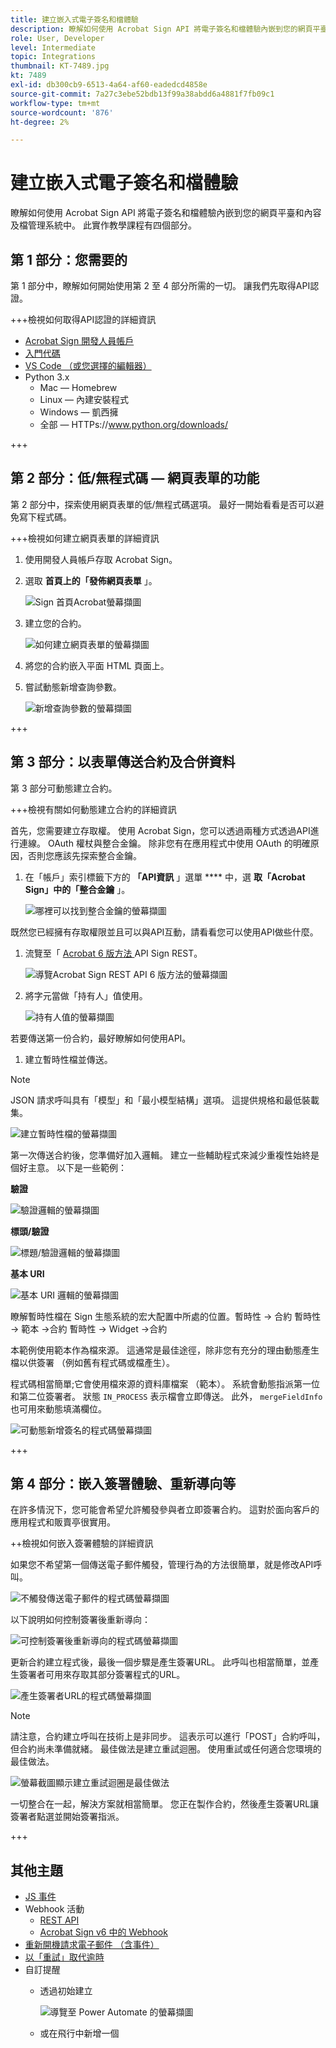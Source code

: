 ```yaml
---
title: 建立嵌入式電子簽名和檔體驗
description: 瞭解如何使用 Acrobat Sign API 將電子簽名和檔體驗內嵌到您的網頁平臺和內容及檔管理系統
role: User, Developer
level: Intermediate
topic: Integrations
thumbnail: KT-7489.jpg
kt: 7489
exl-id: db300cb9-6513-4a64-af60-eadedcd4858e
source-git-commit: 7a27c3ebe52bdb13f99a38abdd6a4881f7fb09c1
workflow-type: tm+mt
source-wordcount: '876'
ht-degree: 2%

---
```


# 建立嵌入式電子簽名和檔體驗

瞭解如何使用 Acrobat Sign API 將電子簽名和檔體驗內嵌到您的網頁平臺和內容及檔管理系統中。 此實作教學課程有四個部分。

## 第 1 部分：您需要的

第 1 部分中，瞭解如何開始使用第 2 至 4 部分所需的一切。 讓我們先取得API認證。

+++檢視如何取得API認證的詳細資訊

* [Acrobat Sign 開發人員帳戶](https://acrobat.adobe.com/tw/zh-Hant/acrobat/contact.html)
* [入門代碼](https://github.com/benvanderberg/adobe-sign-api-tutorial)
* [VS Code （或您選擇的編輯器）](https://code.visualstudio.com)
* Python 3.x
   * Mac — Homebrew
   * Linux — 內建安裝程式
   * Windows — 凱西擁
   * 全部 — HTTPs://www.python.org/downloads/

+++

## 第 2 部分：低/無程式碼 — 網頁表單的功能

第 2 部分中，探索使用網頁表單的低/無程式碼選項。 最好一開始看看是否可以避免寫下程式碼。

+++檢視如何建立網頁表單的詳細資訊

1. 使用開發人員帳戶存取 Acrobat Sign。

1. 選取 **首頁上的「發佈網頁表單** 」。

   ![Sign 首頁Acrobat螢幕擷圖](assets/embeddedesignature/embed_1.png)

1. 建立您的合約。

   ![如何建立網頁表單的螢幕擷圖](assets/embeddedesignature/embed_2.png)

1. 將您的合約嵌入平面 HTML 頁面上。

1. 嘗試動態新增查詢參數。

   ![新增查詢參數的螢幕擷圖](assets/embeddedesignature/embed_3.png)

+++

## 第 3 部分：以表單傳送合約及合併資料

第 3 部分可動態建立合約。

+++檢視有關如何動態建立合約的詳細資訊

首先，您需要建立存取權。 使用 Acrobat Sign，您可以透過兩種方式透過API進行連線。 OAuth 權杖與整合金鑰。 除非您有在應用程式中使用 OAuth 的明確原因，否則您應該先探索整合金鑰。

1. 在「帳戶」索引標籤下方的 **「API資訊** 」選單 **** 中，選 **取「Acrobat Sign」中的「整合金鑰** 」。

   ![哪裡可以找到整合金鑰的螢幕擷圖](assets/embeddedesignature/embed_4.png)

既然您已經擁有存取權限並且可以與API互動，請看看您可以使用API做些什麼。

1. 流覽至「 [ Acrobat 6 版方法 ](http://adobesign.com/public/docs/restapi/v6) API Sign REST。

   ![導覽Acrobat Sign REST API 6 版方法的螢幕擷圖](assets/embeddedesignature/embed_5.png)

1. 將字元當做「持有人」值使用。

   ![持有人值的螢幕擷圖](assets/embeddedesignature/embed_6.png)

若要傳送第一份合約，最好瞭解如何使用API。

1. 建立暫時性檔並傳送。

>[!NOTE]
>
>JSON 請求呼叫具有「模型」和「最小模型結構」選項。 這提供規格和最低裝載集。

![建立暫時性檔的螢幕擷圖](assets/embeddedesignature/embed_7.png)

第一次傳送合約後，您準備好加入邏輯。 建立一些輔助程式來減少重複性始終是個好主意。 以下是一些範例：

**驗證**

![驗證邏輯的螢幕擷圖](assets/embeddedesignature/embed_8.png)

**標頭/驗證**

![標題/驗證邏輯的螢幕擷圖](assets/embeddedesignature/embed_9.png)

**基本 URI**

![基本 URI 邏輯的螢幕擷圖](assets/embeddedesignature/embed_10.png)

瞭解暫時性檔在 Sign 生態系統的宏大配置中所處的位置。暫時性 -> 合約
暫時性 -> 範本 ->合約
暫時性 -> Widget ->合約

本範例使用範本作為檔來源。 這通常是最佳途徑，除非您有充分的理由動態產生檔以供簽署 （例如舊有程式碼或檔產生）。

程式碼相當簡單;它會使用檔來源的資料庫檔案 （範本）。 系統會動態指派第一位和第二位簽署者。 狀態 `IN_PROCESS` 表示檔會立即傳送。 此外， `mergeFieldInfo` 也可用來動態填滿欄位。

![可動態新增簽名的程式碼螢幕擷圖](assets/embeddedesignature/embed_11.png)

+++

## 第 4 部分：嵌入簽署體驗、重新導向等

在許多情況下，您可能會希望允許觸發參與者立即簽署合約。 這對於面向客戶的應用程式和販賣亭很實用。

++檢視如何嵌入簽署體驗的詳細資訊

如果您不希望第一個傳送電子郵件觸發，管理行為的方法很簡單，就是修改API呼叫。

![不觸發傳送電子郵件的程式碼螢幕擷圖](assets/embeddedesignature/embed_12.png)

以下說明如何控制簽署後重新導向：

![可控制簽署後重新導向的程式碼螢幕擷圖](assets/embeddedesignature/embed_13.png)

更新合約建立程式後，最後一個步驟是產生簽署URL。 此呼叫也相當簡單，並產生簽署者可用來存取其部分簽署程式的URL。

![產生簽署者URL的程式碼螢幕擷圖](assets/embeddedesignature/embed_14.png)

>[!NOTE]
>
>請注意，合約建立呼叫在技術上是非同步。 這表示可以進行「POST」合約呼叫，但合約尚未準備就緒。 最佳做法是建立重試迴圈。 使用重試或任何適合您環境的最佳做法。

![螢幕截圖顯示建立重試迴圈是最佳做法](assets/embeddedesignature/embed_15.png)

一切整合在一起，解決方案就相當簡單。 您正在製作合約，然後產生簽署URL讓簽署者點選並開始簽署指派。

+++

## 其他主題

* [JS 事件](https://www.adobe.io/apis/documentcloud/sign/docs.html#!adobedocs/adobe-sign/master/events.md)
* Webhook 活動
   * [REST API](https://sign-acs.na1.echosign.com/public/docs/restapi/v6#!/webhooks/createWebhook)
   * [Acrobat Sign v6 中的 Webhook](https://www.adobe.io/apis/documentcloud/sign/docs.html#!adobedocs/adobe-sign/master/webhooks.md)
* [重新開機請求電子郵件 （含事件）](https://sign-acs.na1.echosign.com/public/docs/restapi/v6#!/agreements/updateAgreement)
* [以「重試」取代逾時](https://stackoverflow.com/questions/23267409/how-to-implement-retry-mechanism-into-python-requests-library)
* 自訂提醒
   * 透過初始建立

      ![導覽至 Power Automate 的螢幕擷圖](assets/embeddedesignature/embed_16.png)

   * 或在飛行中新增一個 [](https://sign-acs.na1.echosign.com/public/docs/restapi/v6#!/agreements/createReminderOnParticipant)
